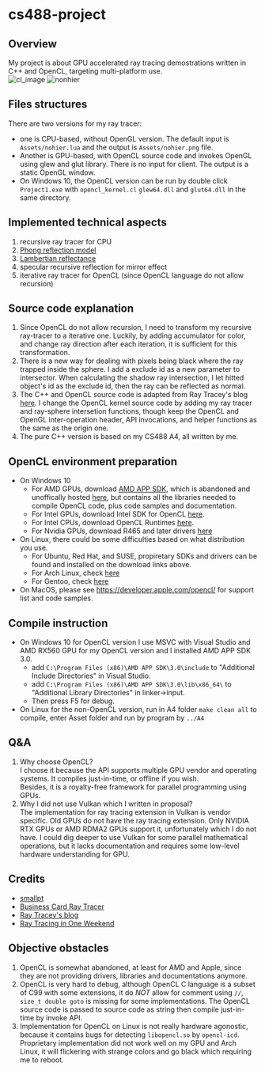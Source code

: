 # cs488-project
## Overview
My project is about GPU accelerated ray tracing demostrations written in C++ and OpenCL, targeting multi-platform use.  
![cl_image](https://user-images.githubusercontent.com/53088781/144907254-13927407-f7b6-4231-b749-6b99e39a31d7.png)
![nonhier](https://user-images.githubusercontent.com/53088781/144993722-4fea64ec-3dc2-428c-bafd-a420d2ccd7ea.png)

## Files structures
There are two versions for my ray tracer:
- one is CPU-based, without OpenGL version. The default input is `Assets/nohier.lua` and the output is `Assets/nohier.png` file.
- Another is GPU-based, with OpenCL source code and invokes OpenGL using glew and glut library. There is no input for client. The output is a static OpenGL window.
- On Windows 10, the OpenCL version can be run by double click `Project1.exe` with `opencl_kernel.cl` `glew64.dll` and `glut64.dll` in the same directory.

## Implemented technical aspects
1. recursive ray tracer for CPU
2. [Phong reflection model](https://en.wikipedia.org/wiki/Phong_reflection_model)
3. [Lambertian reflectance](https://en.wikipedia.org/wiki/Lambertian_reflectance)
3. specular recursive reflection for mirror effect
4. iterative ray tracer for OpenCL (since OpenCL language do not allow recursion)

## Source code explanation
1. Since OpenCL do not allow recursion, I need to transform my recursive ray-tracer to a iterative one. Luckily, by adding accumulator for color, and change ray direction after each iteration, it is sufficient for this transformation.
2. There is a new way for dealing with pixels being black where the ray trapped inside the sphere. I add a exclude id as a new parameter to intersector. When calculating the shadow ray intersection, I let hitted object's id as the exclude id, then the ray can be reflected as normal. 
3. The C++ and OpenCL source code is adapted from Ray Tracey's blog [here](https://github.com/straaljager/OpenCL-path-tracing-tutorial-3-Part-1). I change the OpenCL kernel source code by adding my ray tracer and ray-sphere intersetion functions, though keep the OpenCL and OpenGL inter-operation header, API invocations, and helper functions as the same as the origin one.
4. The pure C++ version is based on my CS488 A4, all written by me.

## OpenCL environment preparation
- On Windows 10
  - For AMD GPUs, download [AMD APP SDK](https://en.wikipedia.org/wiki/AMD_APP_SDK), which is abandoned and unoffically hosted [here](https://www.softpedia.com/get/Programming/SDK-DDK/ATI-Stream-SDK.shtml), 
  but contains all the libraries needed to compile OpenCL code, plus code samples and documentation.
  - For Intel GPUs, download Intel SDK for OpenCL [here](https://www.intel.com/content/www/us/en/developer/tools/opencl-sdk/overview.html).  
  - For Intel CPUs, download OpenCL Runtimes [here](https://www.intel.com/content/www/us/en/developer/articles/tool/opencl-drivers.html).
  - For Nvidia GPUs, download R465 and later drivers [here](www.nvidia.com/drivers)
- On Linux, there could be some difficulties based on what distribution you use.  
  - For Ubuntu, Red Hat, and SUSE, propiretary SDKs and drivers can be found and installed on the download links above.
  - For Arch Linux, check [here](https://wiki.archlinux.org/title/GPGPU#OpenCL)
  - For Gentoo, check [here](https://wiki.gentoo.org/wiki/OpenCL)
- On MacOS, please see https://developer.apple.com/opencl/ for support list and code samples.

## Compile instruction
- On Windows 10 for OpenCL version
  I use MSVC with Visual Studio and AMD RX560 GPU for my OpenCL version and I installed AMD APP SDK 3.0.
  - add `C:\Program Files (x86)\AMD APP SDK\3.0\include` to "Additional Include Directories" in Visual Studio.
  - add `C:\Program Files (x86)\AMD APP SDK\3.0\lib\x86_64\` to "Additional Library Directories" in linker->input.
  - Then press F5 for debug.
- On Linux for the non-OpenCL version, run in A4 folder `make clean all` to compile, enter Asset folder and run by program by `../A4`

## Q&A
1. Why choose OpenCL?  
I choose it because the API supports multiple GPU vendor and operating systems. It compiles just-in-time, or offline if you wish.  
Besides, it is a royalty-free framework for parallel programming using GPUs.
2. Why I did not use Vulkan which I written in proposal?  
The implementation for ray tracing extension in Vulkan is vendor specific. 
Old GPUs do not have the ray tracing extension. Only NVIDIA RTX GPUs or AMD RDMA2 GPUs support it, unfortunately which I do not have.
I could dig deeper to use Vulkan for some parallel mathematical operations, but it lacks documentation and requires some low-level hardware understanding for GPU.

## Credits
- [smallpt](http://www.kevinbeason.com/smallpt/)
- [Business Card Ray Tracer](http://eastfarthing.com/blog/2016-01-12-card/)
- [Ray Tracey's blog](https://raytracey.blogspot.com/2017/01/opencl-path-tracing-tutorial-3-opengl.html)
- [Ray Tracing in One Weekend](https://raytracing.github.io/)

## Objective obstacles

1. OpenCL is somewhat abandoned, at least for AMD and Apple, since they are not providing drivers, libraries and documentations anymore.
2. OpenCL is very hard to debug, although OpenCL C language is a subset of C99 with some extensions, it do *NOT* allow for comment using `//`, `size_t double goto` is missing for some implementations. The OpenCL source code is passed to source code as string then compile just-in-time by invoke API.
3. Implementation for OpenCL on Linux is not really hardware agonostic, because it contains bugs for detecting `libopencl.so` by `opencl-icd`. Proprietary implementation did not work well on my GPU and Arch Linux, it will flickering with strange colors and go black which requiring me to reboot.
